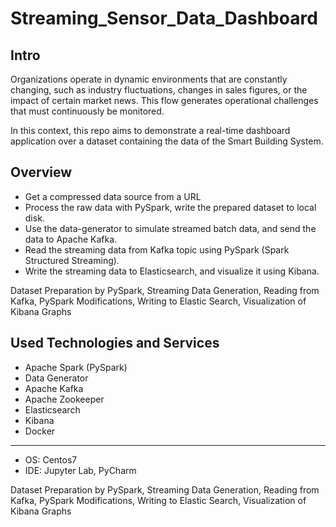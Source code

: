 # Streaming_Sensor_Data_Dashboard
## Intro
Organizations operate in dynamic environments that are constantly changing, such as industry fluctuations, changes in sales figures, or the impact of certain market news. This flow generates operational challenges that must continuously be monitored. 

In this context, this repo aims to demonstrate a real-time dashboard application over a dataset containing the data of the Smart Building System.


## Overview
- Get a compressed data source from a URL
- Process the raw data with PySpark, write the prepared dataset to local disk.
- Use the data-generator to simulate streamed batch data, and send the data to Apache Kafka.
- Read the streaming data from Kafka topic using PySpark (Spark Structured Streaming).
- Write the streaming data to Elasticsearch, and visualize it using Kibana.

Dataset Preparation by PySpark, Streaming Data Generation, Reading from Kafka, PySpark Modifications, Writing to Elastic Search, Visualization of Kibana Graphs

## Used Technologies and Services
- Apache Spark (PySpark)
- Data Generator
- Apache Kafka
- Apache Zookeeper
- Elasticsearch
- Kibana
- Docker
-----------
- OS: Centos7
- IDE: Jupyter Lab, PyCharm


Dataset Preparation by PySpark, Streaming Data Generation, Reading from Kafka, PySpark Modifications, Writing to Elastic Search, Visualization of Kibana Graphs
